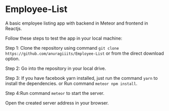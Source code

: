 # Employee-List
A basic employee listing app with backend in Meteor and frontend in Reactjs.


Follow these steps to test the app in your local machine:

Step 1: Clone the repository using command `git clone https://github.com/anuragiiits/Employee-List` or from the direct download option.

Step 2: Go into the repository in your local drive.

Step 3: If you have facebook yarn installed, just run the command `yarn` to install the dependencies. 
                  or        Run command `meteor npm install`.

Step 4:Run command `meteor` to start the server.


Open the created server address in your browser.
